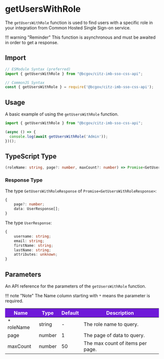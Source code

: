 # getUsersWithRole

The `getUsersWithRole` function is used to find users with a specific role in your integration from Common Hosted Single Sign-on service. 

!!! warning "Reminder"
    This function is asynchronous and must be awaited in order to get a response.

## Import

```JavaScript
// ESModule Syntax (preferred)
import { getUsersWithRole } from "@bcgov/citz-imb-sso-css-api";

// CommonJS Syntax
const { getUsersWithRole } = require('@bcgov/citz-imb-sso-css-api');
```

## Usage

A basic example of using the `getUsersWithRole` function.

```JavaScript
import { getUsersWithRole } from "@bcgov/citz-imb-sso-css-api";

(async () => {
  console.log(await getUsersWithRole('Admin'));
})();
```

## TypeScript Type

```TypeScript
(roleName: string, page?: number, maxCount?: number) => Promise<GetUsersWithRoleResponse>;
```

### Response Type

The type `GetUsersWithRoleResponse` of `Promise<GetUsersWithRoleResponse>`:

```TypeScript
{
    page?: number;
    data: UserResponse[];
}
```

The type `UserResponse`:

```TypeScript
{
    username: string;
    email: string;
    firstName: string;
    lastName: string;
    attributes: unknown;
}
```

## Parameters

An API reference for the parameters of the `getUsersWithRole` function.

!!! note "Note"
    The Name column starting with `*` means the parameter is required.

<table>
  <!-- Table columns -->
  <thead>
    <tr>
      <th style="background: #6f19d9; color: white;">Name</th>
      <th style="background: #6f19d9; color: white;">Type</th>
      <th style="background: #6f19d9; color: white;">Default</th>
      <th style="background: #6f19d9; color: white;">Description</th>
    </tr>
  </thead>

  <!-- Table rows -->
  <tbody>
    <tr>
      <td>* roleName</td>
      <td>string</td>
      <td>-</td>
      <td>The role name to query.</td>
    </tr>
    <tr>
      <td>page</td>
      <td>number</td>
      <td>1</td>
      <td>The page of data to query.</td>
    </tr>
    <tr>
      <td>maxCount</td>
      <td>number</td>
      <td>50</td>
      <td>The max count of items per page.</td>
    </tr>
  </tbody>
</table>
